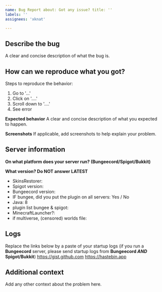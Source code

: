 ```yaml
---
name: Bug Report about: Got any issue? title: ''
labels: ''
assignees: 'xknat'

---
```


<!--
```
===========================================
= WARNING! Github is only for code issue. =
= For user support, go to our discord!    =
= http://skinsrestorer.net/discord        =
===========================================
```
-->

## Describe the bug

A clear and concise description of what the bug is.

## How can we reproduce what you got?

Steps to reproduce the behavior:

1. Go to '...'
2. Click on '....'
3. Scroll down to '....'
4. See error

**Expected behavior**
A clear and concise description of what you expected to happen.

**Screenshots**
If applicable, add screenshots to help explain your problem.

## Server information

**On what platform does your server run? (Bungeecord/Spigot/Bukkit)**

**What version? Do NOT answer LATEST**

* SkinsRestorer:
* Spigot version:
* Bungeecord version:
* IF bungee, did you put the plugin on all servers: Yes / No
* Java: 8
* plugin list bungee & spigot:
* MinecraftLauncher?:
* if multiverse, (censored) worlds file:

## Logs

Replace the links below by a paste of your startup logs (if you run a **Bungeecord** server, please send startup logs
from **Bungeecord *AND* Spigot/Bukkit**)
https://gist.github.com
https://hastebin.app

## Additional context

Add any other context about the problem here.
